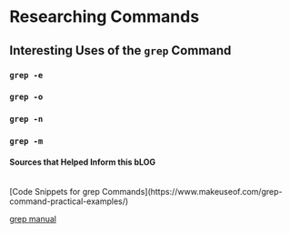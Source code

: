 # Researching Commands
## Interesting Uses of the `grep` Command ##
### `grep -e`
### `grep -o`
### `grep -n`
### `grep -m`
#### Sources that Helped Inform this bLOG
<br>
[Code Snippets for grep Commands](https://www.makeuseof.com/grep-command-practical-examples/) <br>

[grep manual](https://ss64.com/bash/grep.html)


